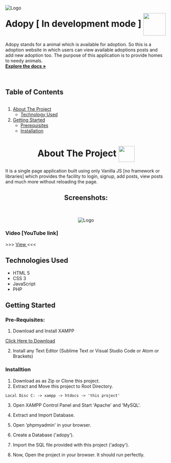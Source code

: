 <p align="center">
  <a align="left" href="https://github.com/avii1999/Adopy">
    <img align="left" src="https://res.cloudinary.com/dyolrju8j/image/upload/v1629528664/white-logo_uck9ni.png" alt="Logo">
  </a>

  <h1 align="left">Adopy [ In development mode ] <img align="center" src="https://media.giphy.com/media/pzvUEkOeAViy7VS7B6/giphy.gif" width="70"> </h1>


  <p>
    Adopy stands for a animal which is available for adoption.
    So this is a adoption website in which users can view available adoptions posts and add new adoption too.
    The purpose of this application is to provide homes to needy animals.
    <br />
    <a href="https://github.com/avii1999/Adopy"><strong>Explore the docs »</strong></a>
    <br />
    <br />
  </p>
</p>


<!-- TABLE OF CONTENTS -->
<summary><h2 style="display: inline-block">Table of Contents</h2></summary>
<ol>
  <li>
    <a href="#about-the-project">About The Project</a>
    <ul>
      <li><a href="#technologies-used">Technology Used</a></li>
    </ul>
  </li>
  <li>
    <a href="#getting-started">Getting Started</a>
    <ul>
      <li>
        <a href="#pre-req">Prerequisites</a>
      </li>
      <li>
        <a href="#installation">Installation </a>
      </li>
    </ul>
    </li>
 </ol>


<!-- ABOUT THE PROJECT -->
<h1 id="about-the-project" align="center">About The Project <img align="center" src="https://media.giphy.com/media/mTA0oR5zN08qA/giphy.gif" width="50"> </h1>

It is a single page application built using only Vanilla JS [no framework or libraries] which provides the facility to login, signup, add posts, view posts and much more without reloading the page.

<p align="center"> <h2 align="center"> Screenshots: </h2> </p>
<br />
<p align="center">
<img align="center" src="https://res.cloudinary.com/dyolrju8j/image/upload/v1629540366/ss_qadrih.jpg" alt="Logo">
</p>

### Video [YouTube link]
<p> >>> <a target="_blank" href="https://youtu.be/1EyHhC8Onv4"> View </a> <<< </p>


<h2 id="technologies-used">Technologies Used </h2>

<ul>
  <li> HTML 5 </li>
  <li> CSS 3 </li>
  <li> JavaScript </li>
  <li> PHP </li>
  <li? MySql </li>
</ul>



<!-- GETTING STARTED -->
<h2 id="getting-started">Getting Started</h2>

<h3 id="pre-req"> Pre-Requisites: </h3>

1. Download and Install XAMPP

[Click Here to Download](https://www.apachefriends.org/index.html)

2. Install any Text Editor (Sublime Text or Visual Studio Code or Atom or Brackets)

<h3 id="installation"> Installtion</h3>

1. Download as as Zip or Clone this project.
2. Extract and Move this project to Root Directory.
```
Local Disc C: -> xampp -> htdocs -> 'this project'
```
3. Open XAMPP Control Panel and Start 'Apache' and 'MySQL'.

4. Extract and Import Database.
5. Open 'phpmyadmin' in your browser.
6. Create a Database ('adopy').
7. Import the SQL file provided with this project ('adopy').
8. Now, Open the project in your browser. It should run perfectly.
